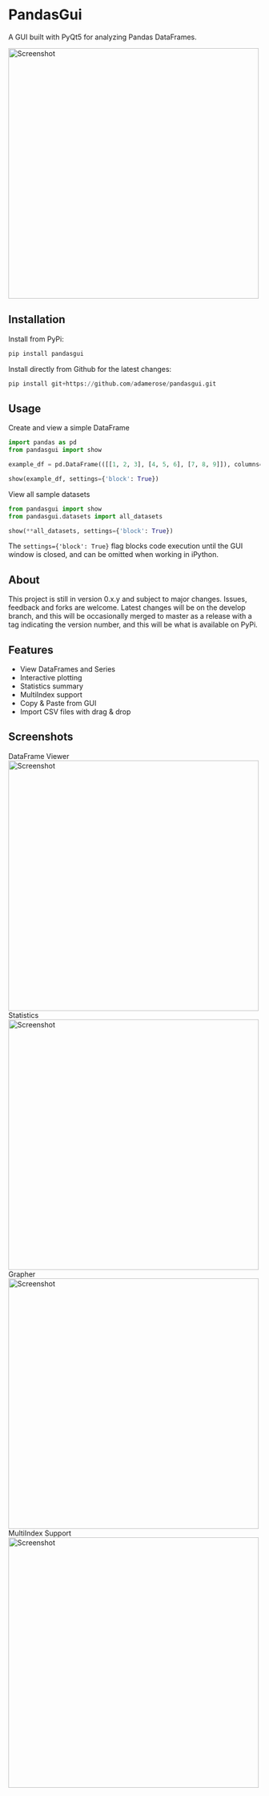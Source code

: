 # PandasGui

A GUI built with PyQt5 for analyzing Pandas DataFrames.

<img src="https://raw.githubusercontent.com/adamerose/pandasgui/develop/screenshots/dataframe.png" alt="Screenshot" width="500"/>

## Installation

Install from PyPi:

```python
pip install pandasgui
```

Install directly from Github for the latest changes:

```python
pip install git+https://github.com/adamerose/pandasgui.git
```

## Usage
Create and view a simple DataFrame
```python
import pandas as pd
from pandasgui import show

example_df = pd.DataFrame(([[1, 2, 3], [4, 5, 6], [7, 8, 9]]), columns=['a', 'b', 'c'])

show(example_df, settings={'block': True})
```

View all sample datasets
```python
from pandasgui import show
from pandasgui.datasets import all_datasets

show(**all_datasets, settings={'block': True})
```

The `settings={'block': True}` flag blocks code execution until the GUI window is closed, and can be omitted when working in iPython.

## About
This project is still in version 0.x.y and subject to major changes. Issues, feedback and forks are welcome. 
Latest changes will be on the develop branch, and this will be occasionally merged to master as a release with a
tag indicating the version number, and this will be what is available on PyPi.

## Features
- View DataFrames and Series
- Interactive plotting
- Statistics summary
- MultiIndex support
- Copy & Paste from GUI
- Import CSV files with drag & drop

## Screenshots
DataFrame Viewer
<img src="https://raw.githubusercontent.com/adamerose/pandasgui/develop/screenshots/dataframe.png" alt="Screenshot" width="500"/>
Statistics
<img src="https://raw.githubusercontent.com/adamerose/pandasgui/develop/screenshots/statistics.png" alt="Screenshot" width="500"/>
Grapher
<img src="https://raw.githubusercontent.com/adamerose/pandasgui/develop/screenshots/grapher.png" alt="Screenshot" width="500"/>
MultiIndex Support
<img src="https://raw.githubusercontent.com/adamerose/pandasgui/develop/screenshots/multi_index.png" alt="Screenshot" width="500"/>